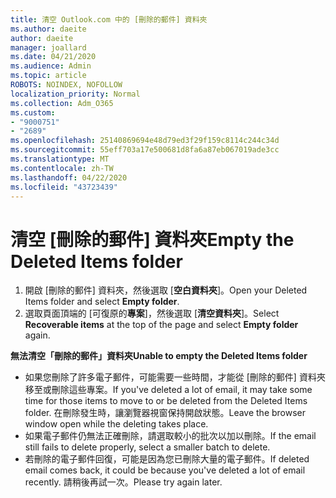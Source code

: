 ```yaml
---
title: 清空 Outlook.com 中的 [刪除的郵件] 資料夾
ms.author: daeite
author: daeite
manager: joallard
ms.date: 04/21/2020
ms.audience: Admin
ms.topic: article
ROBOTS: NOINDEX, NOFOLLOW
localization_priority: Normal
ms.collection: Adm_O365
ms.custom:
- "9000751"
- "2689"
ms.openlocfilehash: 25140869694e48d79ed3f29f159c8114c244c34d
ms.sourcegitcommit: 55eff703a17e500681d8fa6a87eb067019ade3cc
ms.translationtype: MT
ms.contentlocale: zh-TW
ms.lasthandoff: 04/22/2020
ms.locfileid: "43723439"
---
```

# <a name="empty-the-deleted-items-folder"></a><span data-ttu-id="6441d-102">清空 [刪除的郵件] 資料夾</span><span class="sxs-lookup"><span data-stu-id="6441d-102">Empty the Deleted Items folder</span></span>

1. <span data-ttu-id="6441d-103">開啟 [刪除的郵件] 資料夾，然後選取 [**空白資料夾**]。</span><span class="sxs-lookup"><span data-stu-id="6441d-103">Open your Deleted Items folder and select **Empty folder**.</span></span>
2. <span data-ttu-id="6441d-104">選取頁面頂端的 [可復原的**專案**]，然後選取 [**清空資料夾**]。</span><span class="sxs-lookup"><span data-stu-id="6441d-104">Select **Recoverable items** at the top of the page and select **Empty folder** again.</span></span>

<span data-ttu-id="6441d-105">**無法清空「刪除的郵件」資料夾**</span><span class="sxs-lookup"><span data-stu-id="6441d-105">**Unable to empty the Deleted Items folder**</span></span>

- <span data-ttu-id="6441d-106">如果您刪除了許多電子郵件，可能需要一些時間，才能從 [刪除的郵件] 資料夾移至或刪除這些專案。</span><span class="sxs-lookup"><span data-stu-id="6441d-106">If you've deleted a lot of email, it may take some time for those items to move to or be deleted from the Deleted Items folder.</span></span> <span data-ttu-id="6441d-107">在刪除發生時，讓瀏覽器視窗保持開啟狀態。</span><span class="sxs-lookup"><span data-stu-id="6441d-107">Leave the browser window open while the deleting takes place.</span></span>
- <span data-ttu-id="6441d-108">如果電子郵件仍無法正確刪除，請選取較小的批次以加以刪除。</span><span class="sxs-lookup"><span data-stu-id="6441d-108">If the email still fails to delete properly, select a smaller batch to delete.</span></span>
- <span data-ttu-id="6441d-109">若刪除的電子郵件回復，可能是因為您已刪除大量的電子郵件。</span><span class="sxs-lookup"><span data-stu-id="6441d-109">If deleted email comes back, it could be because you've deleted a lot of email recently.</span></span> <span data-ttu-id="6441d-110">請稍後再試一次。</span><span class="sxs-lookup"><span data-stu-id="6441d-110">Please try again later.</span></span>